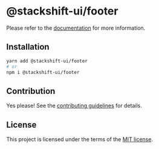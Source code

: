 # @stackshift-ui/footer



Please refer to the [documentation](https://stackshift-ui.webriq.com/docs/components/footer) for more information.

## Installation

```sh
yarn add @stackshift-ui/footer
# or
npm i @stackshift-ui/footer
```

## Contribution

Yes please! See the
[contributing guidelines](https://github.com/stackshift-ui/components/master/CONTRIBUTING.md)
for details.

## License

This project is licensed under the terms of the
[MIT license](https://github.com/stackshift-ui/components/master/LICENSE).
